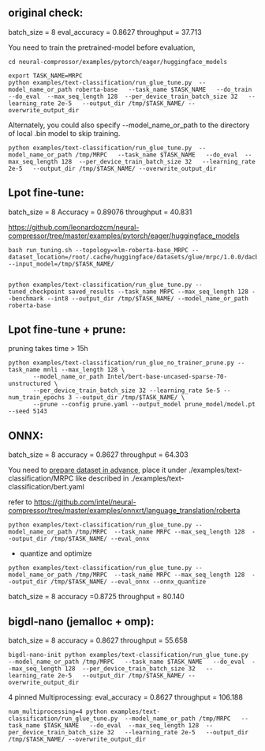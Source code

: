 ## original check:
batch_size = 8
eval_accuracy = 0.8627
throughput = 37.713

You need to train the pretrained-model before evaluation,
```
cd neural-compressor/examples/pytorch/eager/huggingface_models

export TASK_NAME=MRPC
python examples/text-classification/run_glue_tune.py  --model_name_or_path roberta-base   --task_name $TASK_NAME   --do_train  --do_eval  --max_seq_length 128  --per_device_train_batch_size 32   --learning_rate 2e-5   --output_dir /tmp/$TASK_NAME/ --overwrite_output_dir

```
Alternately, you could also specify --model_name_or_path to the directory of local .bin model to skip training.
```
python examples/text-classification/run_glue_tune.py  --model_name_or_path /tmp/MRPC   --task_name $TASK_NAME   --do_eval  --max_seq_length 128  --per_device_train_batch_size 32   --learning_rate 2e-5   --output_dir /tmp/$TASK_NAME/ --overwrite_output_dir
```



## Lpot fine-tune:
batch_size = 8
Accuracy = 0.89076
throughput = 40.831

https://github.com/leonardozcm/neural-compressor/tree/master/examples/pytorch/eager/huggingface_models

```
bash run_tuning.sh --topology=xlm-roberta-base_MRPC --dataset_location=/root/.cache/huggingface/datasets/glue/mrpc/1.0.0/dacbe3125aa31d7f70367a07a8a9e72a5a0bfeb5fc42e75c9db75b96da6053ad --input_model=/tmp/$TASK_NAME/


python examples/text-classification/run_glue_tune.py --tuned_checkpoint saved_results --task_name MRPC --max_seq_length 128 --benchmark --int8 --output_dir /tmp/$TASK_NAME/ --model_name_or_path roberta-base
```


## Lpot fine-tune + prune:

pruning takes time > 15h

```
python examples/text-classification/run_glue_no_trainer_prune.py --task_name mnli --max_length 128 \
       --model_name_or_path Intel/bert-base-uncased-sparse-70-unstructured \
       --per_device_train_batch_size 32 --learning_rate 5e-5 --num_train_epochs 3 --output_dir /tmp/$TASK_NAME/ \
       --prune --config prune.yaml --output_model prune_model/model.pt --seed 5143
```

## ONNX:
batch_size = 8
accuracy = 0.8627
throughput = 64.303

You need to [prepare dataset in advance](https://github.com/intel/neural-compressor/tree/master/examples/onnxrt/language_translation/roberta#prepare-dataset), place it under ./examples/text-classification/MRPC like described in  ./examples/text-classification/bert.yaml

refer to https://github.com/intel/neural-compressor/tree/master/examples/onnxrt/language_translation/roberta
```
python examples/text-classification/run_glue_tune.py --model_name_or_path /tmp/MRPC  --task_name MRPC --max_seq_length 128  --output_dir /tmp/$TASK_NAME/ --eval_onnx
```

+ quantize and optimize
```
python examples/text-classification/run_glue_tune.py --model_name_or_path /tmp/MRPC  --task_name MRPC --max_seq_length 128  --output_dir /tmp/$TASK_NAME/ --eval_onnx --onnx_quantize
```
batch_size = 8
accuracy =0.8725
throughput = 80.140

## bigdl-nano (jemalloc + omp):
batch_size = 8
accuracy = 0.8627
throughput = 55.658
```
bigdl-nano-init python examples/text-classification/run_glue_tune.py  --model_name_or_path /tmp/MRPC   --task_name $TASK_NAME   --do_eval  --max_seq_length 128  --per_device_train_batch_size 32   --learning_rate 2e-5   --output_dir /tmp/$TASK_NAME/ --overwrite_output_dir
```

4 pinned Multiprocessing:
eval_accuracy = 0.8627
throughput = 106.188
```
num_multiprocessing=4 python examples/text-classification/run_glue_tune.py  --model_name_or_path /tmp/MRPC   --task_name $TASK_NAME   --do_eval  --max_seq_length 128  --per_device_train_batch_size 32   --learning_rate 2e-5   --output_dir /tmp/$TASK_NAME/ --overwrite_output_dir
```
